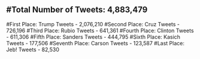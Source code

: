 #Total Number of Tweets: 4,883,479 
---
#First Place: Trump Tweets - 2,076,210
#Second Place: Cruz Tweets - 726,196
#Third Place: Rubio Tweets - 641,361
#Fourth Place: Clinton Tweets - 611,306
#Fifth Place: Sanders Tweets - 444,795
#Sixth Place: Kasich Tweets - 177,506
#Seventh Place: Carson Tweets - 123,587
#Last Place: Jeb! Tweets - 82,530

